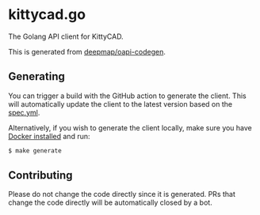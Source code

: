 # kittycad.go

The Golang API client for KittyCAD.

This is generated from
[deepmap/oapi-codegen](https://github.com/deepmap/oapi-codegen).

## Generating

You can trigger a build with the GitHub action to generate the client. This will
automatically update the client to the latest version based on the
[spec.yml](spec.yml).

Alternatively, if you wish to generate the client locally, make sure you have
[Docker installed](https://docs.docker.com/get-docker/) and run:

```bash
$ make generate
```

## Contributing

Please do not change the code directly since it is generated. PRs that change
the code directly will be automatically closed by a bot.
